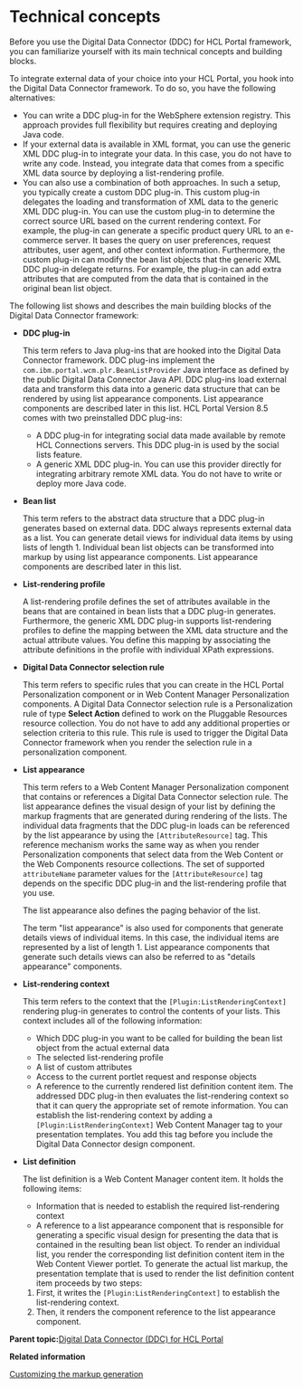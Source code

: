 # Technical concepts 

Before you use the Digital Data Connector \(DDC\) for HCL Portal framework, you can familiarize yourself with its main technical concepts and building blocks.

To integrate external data of your choice into your HCL Portal, you hook into the Digital Data Connector framework. To do so, you have the following alternatives:

-   You can write a DDC plug-in for the WebSphere extension registry. This approach provides full flexibility but requires creating and deploying Java code.
-   If your external data is available in XML format, you can use the generic XML DDC plug-in to integrate your data. In this case, you do not have to write any code. Instead, you integrate data that comes from a specific XML data source by deploying a list-rendering profile.
-   You can also use a combination of both approaches. In such a setup, you typically create a custom DDC plug-in. This custom plug-in delegates the loading and transformation of XML data to the generic XML DDC plug-in. You can use the custom plug-in to determine the correct source URL based on the current rendering context. For example, the plug-in can generate a specific product query URL to an e-commerce server. It bases the query on user preferences, request attributes, user agent, and other context information. Furthermore, the custom plug-in can modify the bean list objects that the generic XML DDC plug-in delegate returns. For example, the plug-in can add extra attributes that are computed from the data that is contained in the original bean list object.

The following list shows and describes the main building blocks of the Digital Data Connector framework:

-   **DDC plug-in**

    This term refers to Java plug-ins that are hooked into the Digital Data Connector framework. DDC plug-ins implement the `com.ibm.portal.wcm.plr.BeanListProvider` Java interface as defined by the public Digital Data Connector Java API. DDC plug-ins load external data and transform this data into a generic data structure that can be rendered by using list appearance components. List appearance components are described later in this list. HCL Portal Version 8.5 comes with two preinstalled DDC plug-ins:

    -   A DDC plug-in for integrating social data made available by remote HCL Connections servers. This DDC plug-in is used by the social lists feature.
    -   A generic XML DDC plug-in. You can use this provider directly for integrating arbitrary remote XML data. You do not have to write or deploy more Java code.
-   **Bean list**

    This term refers to the abstract data structure that a DDC plug-in generates based on external data. DDC always represents external data as a list. You can generate detail views for individual data items by using lists of length 1. Individual bean list objects can be transformed into markup by using list appearance components. List appearance components are described later in this list.

-   **List-rendering profile**

    A list-rendering profile defines the set of attributes available in the beans that are contained in bean lists that a DDC plug-in generates. Furthermore, the generic XML DDC plug-in supports list-rendering profiles to define the mapping between the XML data structure and the actual attribute values. You define this mapping by associating the attribute definitions in the profile with individual XPath expressions.

-   **Digital Data Connector selection rule**

    This term refers to specific rules that you can create in the HCL Portal Personalization component or in Web Content Manager Personalization components. A Digital Data Connector selection rule is a Personalization rule of type **Select Action** defined to work on the Pluggable Resources resource collection. You do not have to add any additional properties or selection criteria to this rule. This rule is used to trigger the Digital Data Connector framework when you render the selection rule in a personalization component.

-   **List appearance**

    This term refers to a Web Content Manager Personalization component that contains or references a Digital Data Connector selection rule. The list appearance defines the visual design of your list by defining the markup fragments that are generated during rendering of the lists. The individual data fragments that the DDC plug-in loads can be referenced by the list appearance by using the `[AttributeResource]` tag. This reference mechanism works the same way as when you render Personalization components that select data from the Web Content or the Web Components resource collections. The set of supported `attributeName` parameter values for the `[AttributeResource]` tag depends on the specific DDC plug-in and the list-rendering profile that you use.

    The list appearance also defines the paging behavior of the list.

    The term "list appearance" is also used for components that generate details views of individual items. In this case, the individual items are represented by a list of length 1. List appearance components that generate such details views can also be referred to as "details appearance" components.

-   **List-rendering context**

    This term refers to the context that the `[Plugin:ListRenderingContext]` rendering plug-in generates to control the contents of your lists. This context includes all of the following information:

    -   Which DDC plug-in you want to be called for building the bean list object from the actual external data
    -   The selected list-rendering profile
    -   A list of custom attributes
    -   Access to the current portlet request and response objects
    -   A reference to the currently rendered list definition content item.
    The addressed DDC plug-in then evaluates the list-rendering context so that it can query the appropriate set of remote information. You can establish the list-rendering context by adding a `[Plugin:ListRenderingContext]` Web Content Manager tag to your presentation templates. You add this tag before you include the Digital Data Connector design component.

-   **List definition**

    The list definition is a Web Content Manager content item. It holds the following items:

    -   Information that is needed to establish the required list-rendering context
    -   A reference to a list appearance component that is responsible for generating a specific visual design for presenting the data that is contained in the resulting bean list object.
    To render an individual list, you render the corresponding list definition content item in the Web Content Viewer portlet. To generate the actual list markup, the presentation template that is used to render the list definition content item proceeds by two steps:

    1.  First, it writes the `[Plugin:ListRenderingContext]` to establish the list-rendering context.
    2.  Then, it renders the component reference to the list appearance component.

**Parent topic:**[Digital Data Connector \(DDC\) for HCL Portal ](../social/plrf_ovu.md)

**Related information**  


[Customizing the markup generation ](../social/soc_rendr_cust_markup_genrtn.md)

